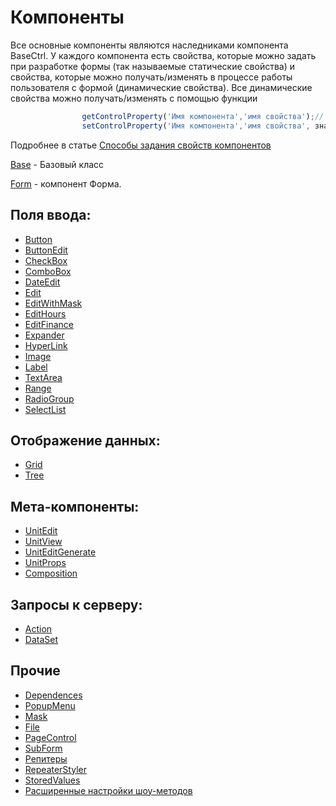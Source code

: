 Компоненты
=============================

Все основные компоненты являются наследниками компонента  BaseCtrl.
У каждого компонента есть свойства, которые можно задать при разработке формы (так называемые статические свойства) и свойства, которые можно получать/изменять в процессе работы пользователя с формой (динамические свойства).
Все динамические свойства можно получать/изменять с помощью функции

```js
                getControlProperty('Имя компонента','имя свойства');// получить значение свойства
                setControlProperty('Имя компонента','имя свойства', значение свойства);// установить значение свойства
```

Подробнее в статье [Способы задания свойств компонентов](components/properties.md)

[Base](components/Base.md) - Базовый класс

[Form](components/Form.md) - компонент Форма.

Поля ввода:
--------------------

* [Button](components/Button.md)
* [ButtonEdit](components/ButtonEdit.md)
* [CheckBox](components/CheckBox.md)
* [ComboBox](components/ComboBox.md)
* [DateEdit](components/DateEdit.md)
* [Edit](components/Edit.md)
* [EditWithMask](components/EditWithMask.md)
* [EditHours](components/EditHours.md)
* [EditFinance](components/EditFinance.md)
* [Expander](components/Expander.md)
* [HyperLink](components/HyperLink.md)
* [Image](components/Image.md)
* [Label](components/Label.md)
* [TextArea](components/TextArea.md)
* [Range](components/Range.md)
* [RadioGroup](components/RadioGroup.md)
* [SelectList](components/SelectList.md)

Отображение данных:
--------------------

* [Grid](components/Grid.md)
* [Tree](components/Tree.md)

Мета-компоненты:
--------------------

* [UnitEdit](components/UnitEdit.md)
* [UnitView](components/UnitView.md)
* [UnitEditGenerate](components/UnitEditGenerate.md)
* [UnitProps](components/UnitProps.md)
* [Composition](components/Composition.md)

Запросы к серверу:
--------------------

* [Action](components/Action.md)
* [DataSet](components/DataSet.md)

Прочие
--------------------

* [Dependences](components/Dependences.md)
* [PopupMenu](components/PopupMenu.md)
* [Mask](components/Mask.md)
* [File](components/File.md)
* [PageControl](components/PageControl.md)
* [SubForm](components/SubForm.md)
* [Репитеры](components/Repeater.md)
* [RepeaterStyler](components/RepeaterStyler.md)
* [StoredValues](components/StoredValues.md)
* [Расширенные настройки шоу-методов](show_methods/settings.md)
